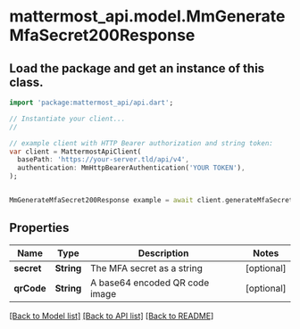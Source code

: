 # mattermost_api.model.MmGenerateMfaSecret200Response

## Load the package and get an instance of this class.
```dart
import 'package:mattermost_api/api.dart';

// Instantiate your client...
//

// example client with HTTP Bearer authorization and string token:
var client = MattermostApiClient(
  basePath: 'https://your-server.tld/api/v4',
  authentication: MmHttpBearerAuthentication('YOUR TOKEN'),
);


MmGenerateMfaSecret200Response example = await client.generateMfaSecret200Response.FUNCTION_THAT_RETURNS_THIS_CLASS();

```

## Properties
Name | Type | Description | Notes
------------ | ------------- | ------------- | -------------
**secret** | **String** | The MFA secret as a string | [optional] 
**qrCode** | **String** | A base64 encoded QR code image | [optional] 

[[Back to Model list]](../GENERATED_README.md#documentation-for-models) [[Back to API list]](../GENERATED_README.md#documentation-for-api-endpoints) [[Back to README]](../GENERATED_README.md)



